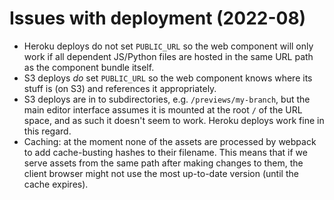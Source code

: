 # Issues with deployment (2022-08)

* Heroku deploys do not set `PUBLIC_URL` so the web component will only work if all dependent JS/Python files are hosted in the same URL path as the component bundle itself.
* S3 deploys *do* set `PUBLIC_URL` so the web component knows where its stuff is (on S3) and references it appropriately.
* S3 deploys are in to subdirectories, e.g. `/previews/my-branch`, but the main editor interface assumes it is mounted at the root `/` of the URL space, and as such it doesn't seem to work.  Heroku deploys work fine in this regard.
* Caching: at the moment none of the assets are processed by webpack to add cache-busting hashes to their filename.  This means that if we serve assets from the same path after making changes to them, the client browser might not use the most up-to-date version (until the cache expires).


